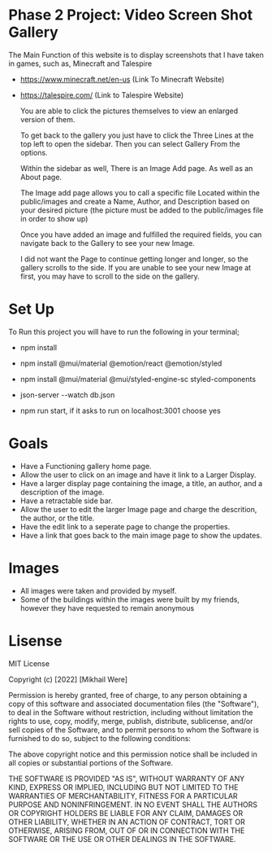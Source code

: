 # Phase 2 Project: Video Screen Shot Gallery

The Main Function of this website is to display screenshots that I have taken in games, such as, Minecraft and Talespire

- https://www.minecraft.net/en-us (Link To Minecraft Website)
- https://talespire.com/ (Link to Talespire Website)

  You are able to click the pictures themselves to view an enlarged version of them.

  To get back to the gallery you just have to click the Three Lines at the top left to open the sidebar. Then you can select Gallery From the options.

  Within the sidebar as well, There is an Image Add page. As well as an About page.

  The Image add page allows you to call a specific file Located within the public/images and create a Name, Author, and Description based on your desired picture (the picture must be added to the public/images file in order to show up)

  Once you have added an image and fulfilled the required fields, you can navigate back to the Gallery to see your new Image.
  
  I did not want the Page to continue getting longer and longer, so the gallery scrolls to the side. If you are unable to see your new Image at first, you may have to scroll to the side on the gallery.

# Set Up

To Run this project you will have to run the following in your terminal;

- npm install
- npm install @mui/material @emotion/react @emotion/styled
- npm install @mui/material @mui/styled-engine-sc styled-components

- json-server --watch db.json
- npm run start, if it asks to run on localhost:3001 choose yes

# Goals

- Have a Functioning gallery home page.
- Allow the user to click on an image and have it link to a Larger Display.
- Have a larger display page containing the image, a title, an author, and a description of the image.
- Have a retractable side bar.
- Allow the user to edit the larger Image page and charge the descrition, the author, or the title.
- Have the edit link to a seperate page to change the properties.
- Have a link that goes back to the main image page to show the updates.

# Images

- All images were taken and provided by myself.
- Some of the buildings within the images were built by my friends, however they have requested to remain anonymous

# Lisense

MIT License

Copyright (c) [2022] [Mikhail Were]

Permission is hereby granted, free of charge, to any person obtaining a copy
of this software and associated documentation files (the "Software"), to deal
in the Software without restriction, including without limitation the rights
to use, copy, modify, merge, publish, distribute, sublicense, and/or sell
copies of the Software, and to permit persons to whom the Software is
furnished to do so, subject to the following conditions:

The above copyright notice and this permission notice shall be included in all
copies or substantial portions of the Software.

THE SOFTWARE IS PROVIDED "AS IS", WITHOUT WARRANTY OF ANY KIND, EXPRESS OR
IMPLIED, INCLUDING BUT NOT LIMITED TO THE WARRANTIES OF MERCHANTABILITY,
FITNESS FOR A PARTICULAR PURPOSE AND NONINFRINGEMENT. IN NO EVENT SHALL THE
AUTHORS OR COPYRIGHT HOLDERS BE LIABLE FOR ANY CLAIM, DAMAGES OR OTHER
LIABILITY, WHETHER IN AN ACTION OF CONTRACT, TORT OR OTHERWISE, ARISING FROM,
OUT OF OR IN CONNECTION WITH THE SOFTWARE OR THE USE OR OTHER DEALINGS IN THE
SOFTWARE.

